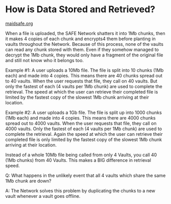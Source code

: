 # How is Data Stored and Retrieved?

[maidsafe.org](https://maidsafe.org/t/how-is-data-stored-and-retrieved/426)

When a file is uploaded, the SAFE Network shatters it into 1Mb chunks, then it makes 4 copies of each chunk and encrypts4 them before planting in vaults throughout the Network. Because of this process, none of the vaults can read any chunk stored with them. Even if they somehow managed to decrypt the 1Mb chunk, they would only have a fragment of the original file and still not know who it belongs too.

Example #1: A user uploads a 10Mb file.
The file is split into 10 chunks (1Mb each) and made into 4 copies. This means there are 40 chunks spread out to 40 vaults. When the user requests that file, they call on 40 vaults. But only the fastest of each (4 vaults per 1Mb chunk) are used to complete the retrieval. The speed at which the user can retrieve their completed file is limited by the fastest copy of the slowest 1Mb chunk arriving at their location.

Example #2: A user uploads a 1Gb file.
The file is split up into 1000 chunks (1Mb each) and made into 4 copies. This means there are 4000 chunks spread out to 4000 vaults. When the user requests that file, they call on 4000 vaults. Only the fastest of each (4 vaults per 1Mb chunk) are used to complete the retrieval. Again the speed at which the user can retrieve their completed file is only limited by the fastest copy of the slowest 1Mb chunk arriving at their location.

Instead of a whole 10Mb file being called from only 4 Vaults, you call 40 (1Mb chunks) from 40 Vaults. This makes a BIG difference in retrieval speed.

Q: What happens in the unlikely event that all 4 vaults which share the same 1Mb chunk are down?

A: The Network solves this problem by duplicating the chunks to a new vault whenever a vault goes offline.
